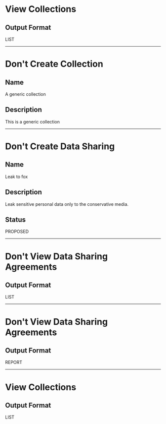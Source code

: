 # View Collections
## Output Format
LIST

___

# Don't Create Collection
## Name
A generic collection
## Description
This is a generic collection

___

#  Don't Create Data Sharing 
## Name
Leak to fox

## Description
Leak sensitive personal data only to the conservative media.

## Status
PROPOSED

___

# Don't View Data Sharing Agreements
## Output Format
LIST

___

# Don't View Data Sharing Agreements
## Output Format
REPORT
___
#  View Collections
## Output Format
LIST
